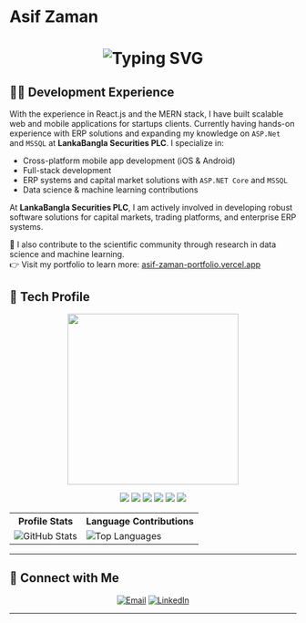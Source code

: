 # Asif Zaman
<h1 align="center">
  <img src="https://readme-typing-svg.herokuapp.com?color=00F5FF&center=true&vCenter=true&width=1000&lines=Hello+I'm+Asif+Zaman;Software+Engineer+at+LankaBangla+Securities+PLC;Experiencing+the+ERP+solution+Development;Data+Science+Enthusiast" alt="Typing SVG" />
</h1>

## 👨‍💻 Development Experience

With the experience in React.js and the MERN stack, I have built scalable web and mobile applications for startups clients. Currently having hands-on experience with ERP solutions and expanding my knowledge on `ASP.Net` and `MSSQL` at **LankaBangla Securities PLC**. I specialize in:

- Cross-platform mobile app development (iOS & Android)
- Full-stack development
- ERP systems and capital market solutions with `ASP.NET Core` and `MSSQL`
- Data science & machine learning contributions

At **LankaBangla Securities PLC**, I am actively involved in developing robust software solutions for capital markets, trading platforms, and enterprise ERP systems.

🔬 I also contribute to the scientific community through research in data science and machine learning.  
👉 Visit my portfolio to learn more: [asif-zaman-portfolio.vercel.app](https://asif-zaman-portfolio.vercel.app/)

## 🧠 Tech Profile

<div align="center">
  <img src="https://media4.giphy.com/media/RbDKaczqWovIugyJmW/giphy.gif?cid=ecf05e474icbn9jx7h8at2ycfg4tww2yo9weypzccguiq28n&ep=v1_gifs_search&rid=giphy.gif&ct=g" width="300"/>
<p align="center">
  <img src="https://img.shields.io/badge/-React-blue?style=for-the-badge&logo=react" />
  <img src="https://img.shields.io/badge/-Next.js-black?style=for-the-badge&logo=next.js" />
  <img src="https://img.shields.io/badge/-Express.js-black?style=for-the-badge&logo=express&logoColor=white" />
  <img src="https://img.shields.io/badge/-MongoDB-4EA94B?style=for-the-badge&logo=mongodb&logoColor=white" />
  <img src="https://img.shields.io/badge/-ASP.NET Core-512BD4?style=for-the-badge&logo=.net&logoColor=white" />
  <img src="https://img.shields.io/badge/-MS SQL Server-CC2927?style=for-the-badge&logo=microsoft-sql-server&logoColor=white" />
</p>


  <table>
    <tr>
      <th>Profile Stats</th>
      <th>Language Contributions</th>
    </tr>
    <tr>
      <td><img src="https://github-readme-stats.vercel.app/api?username=AsifZaman777&show_icons=true&theme=dark" alt="GitHub Stats"></td>
      <td><img src="https://github-readme-stats.vercel.app/api/top-langs/?username=AsifZaman777&langs_count=10&theme=tokyonight&layout=compact&hide=html" alt="Top Languages"></td>
    </tr>
  </table>
</div>

---

## 🤝 Connect with Me

<p align="center">
  <a href="mailto:asifzaman3123@gmail.com"><img alt="Email" src="https://img.shields.io/badge/Gmail-asifzaman3123@gmail.com-cyan?style=flat&logo=gmail"></a>
  <a href="https://www.linkedin.com/in/asif-zaman-b9b881212/"><img alt="LinkedIn" src="https://img.shields.io/badge/LinkedIn-Asif Zaman-blue?style=flat&logo=linkedin"></a>
</p>

---
